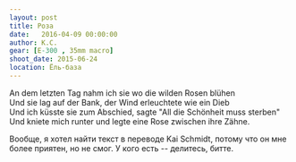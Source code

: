 ```yaml
---
layout: post
title: Роза
date:   2016-04-09 00:00:00
author: К.С.
gear: [E-300 , 35mm macro]
shoot_date: 2015-06-24
location: Ёль-база
---
```


An dem letzten Tag nahm ich sie wo die wilden Rosen blühen  
Und sie lag auf der Bank, der Wind erleuchtete wie ein Dieb  
Und ich küsste sie zum Abschied, sagte "All die Schönheit muss sterben"  
Und kniete mich runter und legte eine Rose zwischen ihre Zähne.  

Вообще, я хотел найти текст в переводе Kai Schmidt, потому что он мне более приятен, но не смог. У кого есть -- делитесь, битте.
